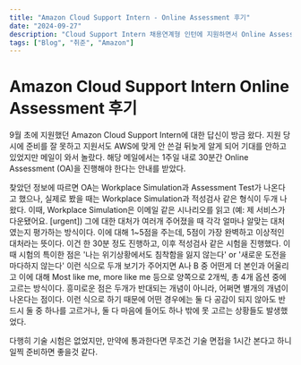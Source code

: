 ```yaml
---
title: "Amazon Cloud Support Intern - Online Assessment 후기"
date: "2024-09-27"
description: "Cloud Support Intern 채용연계형 인턴에 지원하면서 Online Assessment를 진행한 후기"
tags: ["Blog", "취준", "Amazon"]
---
```


# Amazon Cloud Support Intern Online Assessment 후기

9월 초에 지원했던 Amazon Cloud Support Intern에 대한 답신이 방금 왔다. 지원 당시에 준비를 잘 못하고 지원서도 AWS에 맞게 안 쓴걸 뒤늦게 알게 되어 기대를 안하고 있었지만 메일이 와서 놀랐다. 해당 메일에서는 1주일 내로 30분간 Online Assessment (OA)을 진행해야 한다는 안내를 받았다.


찾았던 정보에 따르면 OA는 Workplace Simulation과 Assessment Test가 나온다고 했으나, 실제로 봤을 때는 Workplace Simulation과 적성검사 같은 형식이 두개 나왔다. 이때, Workplace Simulation은 이메일 같은 시나리오를 읽고 (예: 제 서비스가 다운됐어요. [urgent]) 그에 대한 대처가 여러개 주어졌을 때 각각 얼마나 알맞는 대처였는지 평가하는 방식이다. 이에 대해 1~5점을 주는데, 5점이 가장 완벽하고 이상적인 대처라는 뜻이다. 이건 한 30분 정도 진행하고, 이후 적성검사 같은 시험을 진행했다. 이때 시험의 특이한 점은 '나는 위기상황에서도 침착함을 잃지 않는다' or '새로운 도전을 마다하지 않는다' 이런 식으로 두개 보기가 주어지면 A나 B 중 어떤게 더 본인과 어울리고 이에 대해 Most like me, more like me 등으로 양쪽으로 2개씩, 총 4개 옵션 중에 고르는 방식이다. 흥미로운 점은 두개가 반대되는 개념이 아니라, 어쩌면 별개의 개념이 나온다는 점이다. 이런 식으로 하기 때문에 어떤 경우에는 둘 다 공감이 되지 않아도 반드시 둘 중 하나를 고르거나, 둘 다 마음에 들어도 하나 밖에 못 고르는 상황들도 발생했었다.

다행히 기술 시험은 없었지만, 만약에 통과한다면 무조건 기술 면접을 1시간 본다고 하니 일찍 준비하면 좋을것 같다.